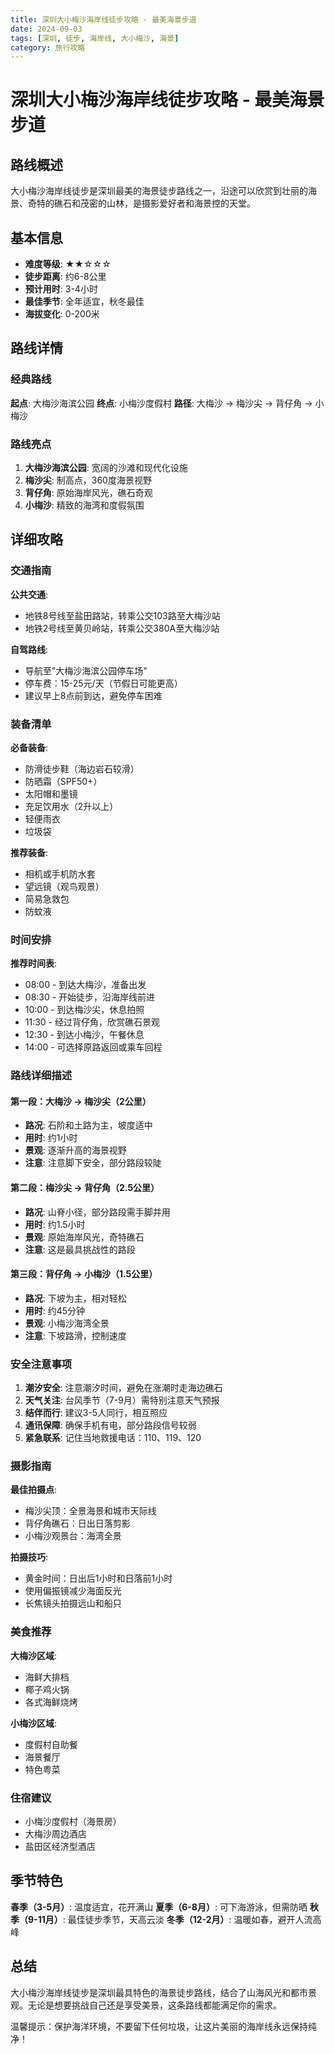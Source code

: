 ```yaml
---
title: 深圳大小梅沙海岸线徒步攻略 - 最美海景步道
date: 2024-09-03
tags: [深圳, 徒步, 海岸线, 大小梅沙, 海景]
category: 旅行攻略
---
```


# 深圳大小梅沙海岸线徒步攻略 - 最美海景步道

## 路线概述

大小梅沙海岸线徒步是深圳最美的海景徒步路线之一，沿途可以欣赏到壮丽的海景、奇特的礁石和茂密的山林，是摄影爱好者和海景控的天堂。

## 基本信息

- **难度等级**: ★★☆☆☆
- **徒步距离**: 约6-8公里
- **预计用时**: 3-4小时
- **最佳季节**: 全年适宜，秋冬最佳
- **海拔变化**: 0-200米

## 路线详情

### 经典路线
**起点**: 大梅沙海滨公园
**终点**: 小梅沙度假村
**路径**: 大梅沙 → 梅沙尖 → 背仔角 → 小梅沙

### 路线亮点
1. **大梅沙海滨公园**: 宽阔的沙滩和现代化设施
2. **梅沙尖**: 制高点，360度海景视野
3. **背仔角**: 原始海岸风光，礁石奇观
4. **小梅沙**: 精致的海湾和度假氛围

## 详细攻略

### 交通指南

**公共交通**:
- 地铁8号线至盐田路站，转乘公交103路至大梅沙站
- 地铁2号线至黄贝岭站，转乘公交380A至大梅沙站

**自驾路线**:
- 导航至"大梅沙海滨公园停车场"
- 停车费：15-25元/天（节假日可能更高）
- 建议早上8点前到达，避免停车困难

### 装备清单

**必备装备**:
- 防滑徒步鞋（海边岩石较滑）
- 防晒霜（SPF50+）
- 太阳帽和墨镜
- 充足饮用水（2升以上）
- 轻便雨衣
- 垃圾袋

**推荐装备**:
- 相机或手机防水套
- 望远镜（观鸟观景）
- 简易急救包
- 防蚊液

### 时间安排

**推荐时间表**:
- 08:00 - 到达大梅沙，准备出发
- 08:30 - 开始徒步，沿海岸线前进
- 10:00 - 到达梅沙尖，休息拍照
- 11:30 - 经过背仔角，欣赏礁石景观
- 12:30 - 到达小梅沙，午餐休息
- 14:00 - 可选择原路返回或乘车回程

### 路线详细描述

#### 第一段：大梅沙 → 梅沙尖（2公里）
- **路况**: 石阶和土路为主，坡度适中
- **用时**: 约1小时
- **景观**: 逐渐升高的海景视野
- **注意**: 注意脚下安全，部分路段较陡

#### 第二段：梅沙尖 → 背仔角（2.5公里）
- **路况**: 山脊小径，部分路段需手脚并用
- **用时**: 约1.5小时
- **景观**: 原始海岸风光，奇特礁石
- **注意**: 这是最具挑战性的路段

#### 第三段：背仔角 → 小梅沙（1.5公里）
- **路况**: 下坡为主，相对轻松
- **用时**: 约45分钟
- **景观**: 小梅沙海湾全景
- **注意**: 下坡路滑，控制速度

### 安全注意事项

1. **潮汐安全**: 注意潮汐时间，避免在涨潮时走海边礁石
2. **天气关注**: 台风季节（7-9月）需特别注意天气预报
3. **结伴而行**: 建议3-5人同行，相互照应
4. **通讯保障**: 确保手机有电，部分路段信号较弱
5. **紧急联系**: 记住当地救援电话：110、119、120

### 摄影指南

**最佳拍摄点**:
- 梅沙尖顶：全景海景和城市天际线
- 背仔角礁石：日出日落剪影
- 小梅沙观景台：海湾全景

**拍摄技巧**:
- 黄金时间：日出后1小时和日落前1小时
- 使用偏振镜减少海面反光
- 长焦镜头拍摄远山和船只

### 美食推荐

**大梅沙区域**:
- 海鲜大排档
- 椰子鸡火锅
- 各式海鲜烧烤

**小梅沙区域**:
- 度假村自助餐
- 海景餐厅
- 特色粤菜

### 住宿建议

- 小梅沙度假村（海景房）
- 大梅沙周边酒店
- 盐田区经济型酒店

## 季节特色

**春季（3-5月）**: 温度适宜，花开满山
**夏季（6-8月）**: 可下海游泳，但需防晒
**秋季（9-11月）**: 最佳徒步季节，天高云淡
**冬季（12-2月）**: 温暖如春，避开人流高峰

## 总结

大小梅沙海岸线徒步是深圳最具特色的海景徒步路线，结合了山海风光和都市景观。无论是想要挑战自己还是享受美景，这条路线都能满足你的需求。

温馨提示：保护海洋环境，不要留下任何垃圾，让这片美丽的海岸线永远保持纯净！
